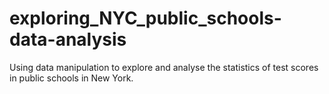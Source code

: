 # exploring_NYC_public_schools-data-analysis
Using data manipulation to explore and analyse the statistics of test scores in public schools in New York.
